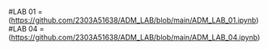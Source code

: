 #LAB 01 = (https://github.com/2303A51638/ADM_LAB/blob/main/ADM_LAB_01.ipynb)
#LAB 04 = (https://github.com/2303A51638/ADM_LAB/blob/main/ADM_LAB_04.ipynb)
